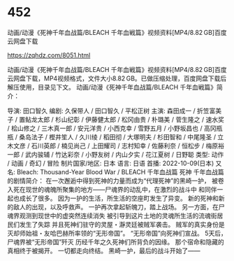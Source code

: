 # 452
动画/动漫《死神千年血战篇/BLEACH 千年血戦篇》视频资料[MP4/8.82 GB]百度云网盘下载

https://zqhdz.com/8051.html

动画/动漫《死神千年血战篇/BLEACH 千年血戦篇》视频资料[MP4/8.82 GB]百度云网盘下载，MP4视频格式，文件大小8.82 GB。已做压缩处理，百度网盘下载后解压使用，目录见下文。
动画/动漫《死神千年血战篇/BLEACH 千年血戦篇》简介：

导演: 田口智久
编剧: 久保带人 / 田口智久 / 平松正树
主演: 森田成一 / 折笠富美子 / 置鲇龙太郎 / 杉山纪彰 / 伊藤健太郎 / 松冈由贵 / 朴璐美 / 菅生隆之 / 速水奖 / 桧山修之 / 三木真一郎 / 安元洋贵 / 小西克幸 / 雪野五月 / 小野坂昌也 / 高冈瓶瓶 / 桑岛法子 / 樫井笙人 / 久川绫 / 稻田彻 / 大塚明夫 / 杉田智和 / 中尾隆圣 / 立木文彦 / 石川英郎 / 楠见尚己 / 上田耀司 / 志村知幸 / 佐藤利奈 / 恒松步 / 梅原裕一郎 / 武内骏辅 / 竹达彩奈 / 小野友树 / 内山夕实 / 花江夏树 / 日野聪
类型: 动作 / 动画 / 奇幻 / 冒险
制片国家/地区: 日本
语言: 日语
首播: 2022-10-09(日本)
又名: Bleach: Thousand-Year Blood War / BLEACH 千年血战篇
死神 千年血战篇的剧情简介：
在一次邂逅中得到死神的力量而成为“代理死神”的黑崎一护，
被卷入死在现世的魂魄所聚集的地方——尸魂界的动乱中，在激烈的战斗中
和同伴一起也成长了很多。
因为一护的生活，所生活的空座町发生了异变。
新的死神和新的敌人的出现，以及呼救声。
一护再次拿起斩魄刀，踏上战场。
另一方面，在尸魂界观测到现世中的虚突然连续消失
被引导到这片土地的灵魂所生活的流魂街居民们发生了失踪
并且死神们驻守的灵屋・瀞灵廷被贼军袭击。
贼军的真实身份是灭却师始祖・友哈巴赫所率领的“无形帝国”。
“无形帝国”向死神们宣战。
5天后，尸魂界被“无形帝国”歼灭
历经千年之久死神们所背负的因缘。
那个宿命和隐藏的真相终于被揭开。
一切都走向终结。
黑崎一护，最后的战斗开始了——
